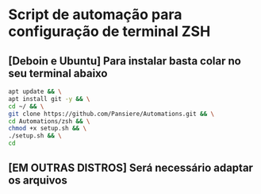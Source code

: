 # Script de automação para configuração de terminal ZSH

## [Deboin e Ubuntu] Para instalar basta colar no seu terminal abaixo

```bash
apt update && \
apt install git -y && \
cd ~/ && \
git clone https://github.com/Pansiere/Automations.git && \
cd Automations/zsh && \
chmod +x setup.sh && \
./setup.sh && \
cd
```

## [EM OUTRAS DISTROS] Será necessário adaptar os arquivos
